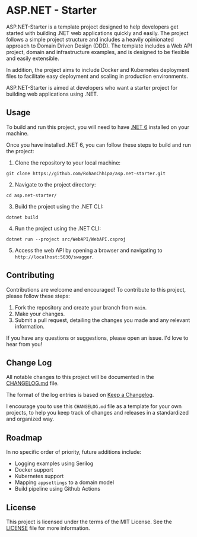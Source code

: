 # ASP.NET - Starter

ASP.NET-Starter is a template project designed to help developers get started with building .NET web applications quickly and easily. The project follows a simple project structure and includes a heavily opinionated approach to Domain Driven Design (DDD). The template includes a Web API project, domain and infrastructure examples, and is designed to be flexible and easily extensible. 

In addition, the project aims to include Docker and Kubernetes deployment files to facilitate easy deployment and scaling in production environments. 

ASP.NET-Starter is aimed at developers who want a starter project for building web applications using .NET.

## Usage

To build and run this project, you will need to have [.NET 6](https://dotnet.microsoft.com/download/dotnet/6.0) installed on your machine.

Once you have installed .NET 6, you can follow these steps to build and run the project:

1. Clone the repository to your local machine: 

```
git clone https://github.com/RohanChhipa/asp.net-starter.git
```

2. Navigate to the project directory:
```
cd asp.net-starter/
```

3. Build the project using the .NET CLI:
```
dotnet build
```
4. Run the project using the .NET CLI:
```
dotnet run --project src/WebAPI/WebAPI.csproj
```
5. Access the web API by opening a browser and navigating to `http://localhost:5030/swagger`.


## Contributing

Contributions are welcome and encouraged! To contribute to this project, please follow these steps:

1. Fork the repository and create your branch from `main`.
1. Make your changes.
1. Submit a pull request, detailing the changes you made and any relevant information.

If you have any questions or suggestions, please open an issue. I'd love to hear from you!

## Change Log

All notable changes to this project will be documented in the [CHANGELOG.md](CHANGELOG.md) file. 

The format of the log entries is based on [Keep a Changelog](https://keepachangelog.com/en/1.0.0/). 

I encourage you to use this `CHANGELOG.md` file as a template for your own projects, to help you keep track of changes and releases in a standardized and organized way.

## Roadmap

In no specific order of priority, future additions include:
- Logging examples using Serilog
- Docker support
- Kubernetes support
- Mapping `appsettings` to a domain model
- Build pipeline using Github Actions

## License

This project is licensed under the terms of the MIT License. See the [LICENSE](LICENSE) file for more information.
